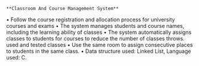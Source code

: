 	**Classroom And Course Management System**                                                      
•	 Follow the course registration and allocation process for university courses and exams
•	The system manages students and course names, including the learning ability of classes
•	The system automatically assigns classes to students for courses to reduce the number of classes throws. used and tested classes
•	 Use the same room to assign consecutive places to students in the same class.
•	Data structure used: Linked List, Language used: C.
